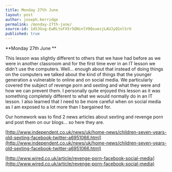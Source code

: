 ```yaml
---
title: Monday 27th June
layout: post
author: joseph.kerridge
permalink: /monday-27th-june/
source-id: 1dS3Gsg-EwRLtoFX5r5QNinlV9QsuesjLAUJyQ1nlSrU
published: true
---
```

**Monday 27th June **

This lesson was slightly different to others that we have had before as we were in another classroom and for the first time ever in an IT lesson we didn't use the computers. Well… enough about that instead of doing things on the computers we talked about the kind of things that the younger generation a vulnerable to online and on social media. We particularly covered the subject of revenge porn and sexting and what they were and how we can prevent them. I personally quite enjoyed this lesson as it was something completely different to what we would normally do in an IT lesson. I also learned that I need to be more careful when on social media as I am exposed to a lot more than I bargained for.

Our homework was to find 2 news articles about sexting and revenge porn and post them on our blogs… so here they are.

[http://www.independent.co.uk/news/uk/home-news/children-seven-years-old-sexting-facebook-twitter-a6951066.html](http://www.independent.co.uk/news/uk/home-news/children-seven-years-old-sexting-facebook-twitter-a6951066.html)

 

[http://www.wired.co.uk/article/revenge-porn-facebook-social-media](http://www.wired.co.uk/article/revenge-porn-facebook-social-media)

 

